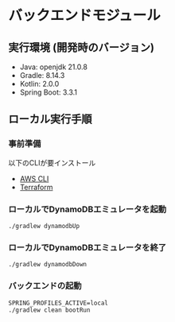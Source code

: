 # バックエンドモジュール

## 実行環境 (開発時のバージョン)
- Java: openjdk 21.0.8
- Gradle: 8.14.3
- Kotlin: 2.0.0
- Spring Boot: 3.3.1

## ローカル実行手順

### 事前準備
以下のCLIが要インストール
- [AWS CLI](https://docs.aws.amazon.com/ja_jp/cli/latest/userguide/getting-started-install.html)
- [Terraform](https://developer.hashicorp.com/terraform/install)

### ローカルでDynamoDBエミュレータを起動
```
./gradlew dynamodbUp
```

### ローカルでDynamoDBエミュレータを終了
```
./gradlew dynamodbDown
```

### バックエンドの起動
```
SPRING_PROFILES_ACTIVE=local
./gradlew clean bootRun
```
